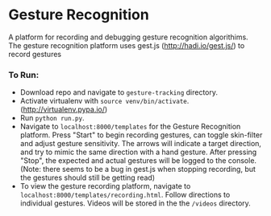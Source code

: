 # Gesture Recognition
A platform for recording and debugging gesture recognition algorithims. The gesture recognition platform uses gest.js (http://hadi.io/gest.js/) to record gestures

### To Run:
- Download repo and navigate to `gesture-tracking` directory. 
- Activate virtualenv with `source venv/bin/activate`. (http://virtualenv.pypa.io/)
- Run `python run.py`. 
- Navigate to `localhost:8000/templates` for the Gesture Recognition platform. Press "Start" to begin recording gestures, can toggle skin-filter and adjust gesture sensitivity. The arrows will indicate a target direction, and try to mimic the same direction with a hand gesture. After pressing "Stop", the expected and actual gestures will be logged to the console. (Note: there seems to be a bug in gest.js when stopping recording, but the gestures should still be getting read)
- To view the gesture recording platform, navigate to `localhost:8000/templates/recording.html`. Follow directions to individual gestures. Videos will be stored in the the `/videos` directory. 
